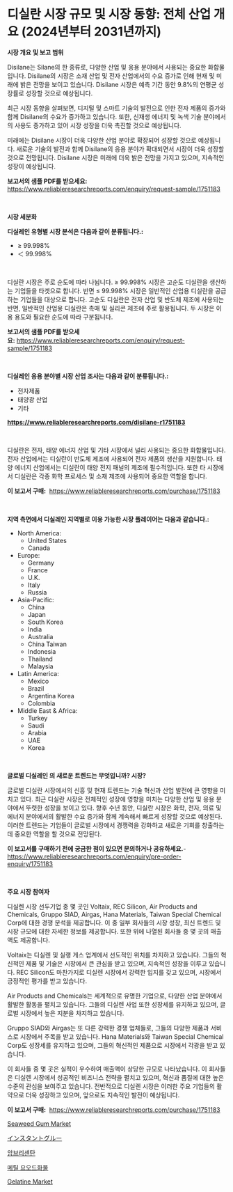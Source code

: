 <p><h1>디실란 시장 규모 및 시장 동향: 전체 산업 개요 (2024년부터 2031년까지)</h1></p><p><strong>시장 개요 및 보고 범위</strong></p>
<p><p>Disilane는 Silane의 한 종류로, 다양한 산업 및 응용 분야에서 사용되는 중요한 화합물입니다. Disilane의 시장은 소재 산업 및 전자 산업에서의 수요 증가로 인해 현재 및 미래에 밝은 전망을 보이고 있습니다. Disilane 시장은 예측 기간 동안 9.8%의 연평균 성장률로 성장할 것으로 예상됩니다.</p><p>최근 시장 동향을 살펴보면, 디지털 및 스마트 기술의 발전으로 인한 전자 제품의 증가와 함께 Disilane의 수요가 증가하고 있습니다. 또한, 신재생 에너지 및 녹색 기술 분야에서의 사용도 증가하고 있어 시장 성장을 더욱 촉진할 것으로 예상됩니다.</p><p>미래에는 Disilane 시장이 더욱 다양한 산업 분야로 확장되어 성장할 것으로 예상됩니다. 새로운 기술의 발전과 함께 Disilane의 응용 분야가 확대되면서 시장이 더욱 성장할 것으로 전망됩니다. Disilane 시장은 미래에 더욱 밝은 전망을 가지고 있으며, 지속적인 성장이 예상됩니다.</p></p>
<p><strong>보고서의 샘플 PDF를 받으세요:</strong> <a href="https://www.reliableresearchreports.com/enquiry/request-sample/1751183">https://www.reliableresearchreports.com/enquiry/request-sample/1751183</a></p>
<p>&nbsp;</p>
<p><strong>시장 세분화</strong></p>
<p><strong>디실레인 유형별 시장 분석은 다음과 같이 분류됩니다.:</strong></p>
<p><ul><li>≥ 99.998%</li><li>＜ 99.998%</li></ul></p>
<p>&nbsp;</p>
<p><p>디실란 시장은 주로 순도에 따라 나뉩니다. ≥ 99.998% 시장은 고순도 디실란을 생산하는 기업들을 타겟으로 합니다. 반면 ≤ 99.998% 시장은 일반적인 산업용 디실란을 공급하는 기업들을 대상으로 합니다. 고순도 디실란은 전자 산업 및 반도체 제조에 사용되는 반면, 일반적인 산업용 디실란은 촉매 및 실리콘 제조에 주로 활용됩니다. 두 시장은 이용 용도와 필요한 순도에 따라 구분됩니다.</p></p>
<p><strong>보고서의 샘플 PDF를 받으세요:</strong>&nbsp;<a href="https://www.reliableresearchreports.com/enquiry/request-sample/1751183">https://www.reliableresearchreports.com/enquiry/request-sample/1751183</a></p>
<p>&nbsp;</p>
<p><strong> 디실레인 응용 분야별 시장 산업 조사는 다음과 같이 분류됩니다.:</strong></p>
<p><ul><li>전자제품</li><li>태양광 산업</li><li>기타</li></ul></p>
<p><strong><a href="https://www.reliableresearchreports.com/disilane-r1751183">https://www.reliableresearchreports.com/disilane-r1751183</a></strong></p>
<p>&nbsp;</p>
<p><p>디실란은 전자, 태양 에너지 산업 및 기타 시장에서 널리 사용되는 중요한 화합물입니다. 전자 산업에서는 디실란이 반도체 제조에 사용되어 전자 제품의 생산을 지원합니다. 태양 에너지 산업에서는 디실란이 태양 전지 패널의 제조에 필수적입니다. 또한 타 시장에서 디실란은 각종 화학 프로세스 및 소재 제조에 사용되어 중요한 역할을 합니다.</p></p>
<p><strong>이 보고서 구매:</strong>&nbsp; <a href="https://www.reliableresearchreports.com/purchase/1751183">https://www.reliableresearchreports.com/purchase/1751183</a></p>
<p>&nbsp;</p>
<p><strong>지역 측면에서 디실레인 지역별로 이용 가능한 시장 플레이어는 다음과 같습니다.:</strong></p>
<p><ul>
    <li>
        North America:
        <ul>
            <li>United States</li>
            <li>Canada</li>
        </ul>
    </li>
    <li>
        Europe:
        <ul>
            <li>Germany</li>
            <li>France</li>
            <li>U.K.</li>
            <li>Italy</li>
            <li>Russia</li>
        </ul>
    </li>
    <li>
        Asia-Pacific:
        <ul>
            <li>China</li>
            <li>Japan</li>
            <li>South Korea</li>
            <li>India</li>
            <li>Australia</li>
            <li>China Taiwan</li>
            <li>Indonesia</li>
            <li>Thailand</li>
            <li>Malaysia</li>
        </ul>
    </li>
    <li>
        Latin America:
        <ul>
            <li>Mexico</li>
            <li>Brazil</li>
            <li>Argentina Korea</li>
            <li>Colombia</li>
        </ul>
    </li>
    <li>
        Middle East & Africa:
        <ul>
            <li>Turkey</li>
            <li>Saudi</li>
            <li>Arabia</li>
            <li>UAE</li>
            <li>Korea</li>
        </ul>
    </li>
    </ul></p>
<p>&nbsp;</p>
<p><strong>글로벌 디실레인 의 새로운 트렌드는 무엇입니까? 시장?</strong></p>
<p><p>글로벌 디실란 시장에서의 신흥 및 현재 트렌드는 기술 혁신과 산업 발전에 큰 영향을 미치고 있다. 최근 디실란 시장은 전체적인 성장에 영향을 미치는 다양한 산업 및 응용 분야에서 뚜렷한 성장을 보이고 있다. 향후 수년 동안, 디실란 시장은 화학, 전자, 의료 및 에너지 분야에서의 활발한 수요 증가와 함께 계속해서 빠르게 성장할 것으로 예상된다. 이러한 트렌드는 기업들이 글로벌 시장에서 경쟁력을 강화하고 새로운 기회를 창출하는 데 중요한 역할을 할 것으로 전망된다.</p></p>
<p><strong>이 보고서를 구매하기 전에 궁금한 점이 있으면 문의하거나 공유하세요.</strong>- <a href="https://www.reliableresearchreports.com/enquiry/pre-order-enquiry/1751183">https://www.reliableresearchreports.com/enquiry/pre-order-enquiry/1751183</a></p>
<p>&nbsp;</p>
<p><strong>주요 시장 참여자</strong></p>
<p><p>디실렌 시장 선두기업 중 몇 곳인 Voltaix, REC Silicon, Air Products and Chemicals, Gruppo SIAD, Airgas, Hana Materials, Taiwan Special Chemical Corp에 대한 경쟁 분석을 제공합니다. 이 중 일부 회사들의 시장 성장, 최신 트렌드 및 시장 규모에 대한 자세한 정보를 제공합니다. 또한 위에 나열된 회사들 중 몇 곳의 매출액도 제공합니다.</p><p>Voltaix는 디실렌 및 실랭 게스 업계에서 선도적인 위치를 차지하고 있습니다. 그들의 혁신적인 제품 및 기술은 시장에서 큰 관심을 받고 있으며, 지속적인 성장을 이루고 있습니다. REC Silicon도 마찬가지로 디실렌 시장에서 강력한 입지를 갖고 있으며, 시장에서 긍정적인 평가를 받고 있습니다.</p><p>Air Products and Chemicals는 세계적으로 유명한 기업으로, 다양한 산업 분야에서 활발한 활동을 펼치고 있습니다. 그들의 디실렌 사업 또한 성장세를 유지하고 있으며, 글로벌 시장에서 높은 지분을 차지하고 있습니다.</p><p>Gruppo SIAD와 Airgas는 또 다른 강력한 경쟁 업체들로, 그들의 다양한 제품과 서비스로 시장에서 주목을 받고 있습니다. Hana Materials와 Taiwan Special Chemical Corp도 성장세를 유지하고 있으며, 그들의 혁신적인 제품으로 시장에서 각광을 받고 있습니다.</p><p>이 회사들 중 몇 곳은 실적이 우수하여 매출액이 상당한 규모로 나타났습니다. 이 회사들은 디실렌 시장에서 성공적인 비즈니스 전략을 펼치고 있으며, 혁신과 품질에 대한 높은 수준의 관심을 보여주고 있습니다. 전반적으로 디실렌 시장은 이러한 주요 기업들의 활약으로 더욱 성장하고 있으며, 앞으로도 지속적인 발전이 예상됩니다.</p></p>
<p><strong>이 보고서 구매:</strong>&nbsp;&nbsp;<a href="https://www.reliableresearchreports.com/purchase/1751183">https://www.reliableresearchreports.com/purchase/1751183</a></p>
<p><p><a href="https://issuu.com/reportprime-2/docs/seaweed-gum-market-size-2030.pptx">Seaweed Gum Market</a></p><p><a href="https://medium.com/@stantonhane1/%E7%9E%AC%E9%96%93%E3%82%B4%E3%83%A0%E5%B8%82%E5%A0%B4%E8%AA%BF%E6%9F%BB%E3%83%AC%E3%83%9D%E3%83%BC%E3%83%88-%E3%81%9D%E3%81%AE%E6%AD%B4%E5%8F%B2%E3%81%A82024%E5%B9%B4%E3%81%8B%E3%82%892031%E5%B9%B4%E3%81%BE%E3%81%A7%E3%81%AE%E4%BA%88%E6%B8%AC-de0337b8c693">インスタントグルー</a></p><p><a href="https://github.com/lkwggful07722/Market-Research-Report-List-1/blob/main/644195123114.md">암브리센탄</a></p><p><a href="https://github.com/ZacharyScthmitt4465/Market-Research-Report-List-1/blob/main/870596023115.md">메틸 요오드화물</a></p><p><a href="https://issuu.com/reportprime-2/docs/gelatine-market-size-2030.pptx">Gelatine Market</a></p></p>